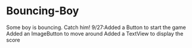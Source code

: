 # Bouncing-Boy
Some boy is bouncing. Catch him!
9/27:Added a Button to start the game
Added an ImageButton to move around
Added a TextView to display the score
